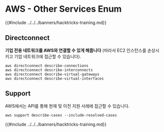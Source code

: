 # AWS - Other Services Enum

{{#include ../../../banners/hacktricks-training.md}}

## Directconnect

**기업 전용 네트워크를 AWS와 연결할 수 있게 해줍니다** (따라서 EC2 인스턴스를 손상시키고 기업 네트워크에 접근할 수 있습니다).
```
aws directconnect describe-connections
aws directconnect describe-interconnects
aws directconnect describe-virtual-gateways
aws directconnect describe-virtual-interfaces
```
## Support

AWS에서는 API를 통해 현재 및 이전 지원 사례에 접근할 수 있습니다.
```
aws support describe-cases --include-resolved-cases
```
{{#include ../../../banners/hacktricks-training.md}}
